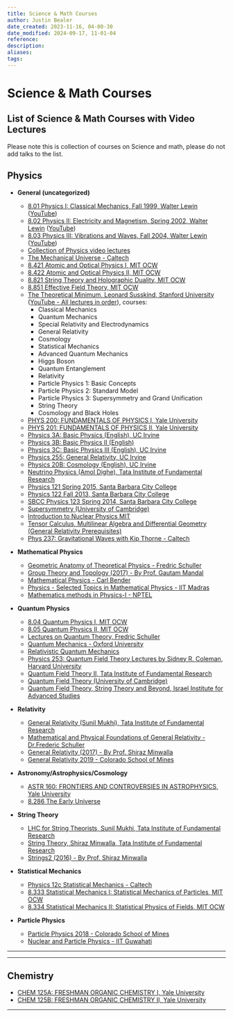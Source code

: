 ```yaml
---
title: Science & Math Courses
author: Justin Bealer
date_created: 2023-11-16, 04-00-30
date_modified: 2024-09-17, 11-01-04
reference: 
description: 
aliases: 
tags: 
---
```

# Science & Math Courses

## List of Science & Math Courses with Video Lectures

Please note this is collection of courses on Science and math, please do not add talks to the list.

## Physics

- **General (uncategorized)**
	- [8.01 Physics I: Classical Mechanics, Fall 1999, Walter Lewin](http://academictorrents.com/details/f231c62635aadfb0e4d1f45ddc7b5b6c5592b275) ([YouTube](https://www.youtube.com/playlist?list=PLUdYlQf0_sSsb2tNcA3gtgOt8LGH6tJbr))
	- [8.02 Physics II: Electricity and Magnetism, Spring 2002, Walter Lewin](http://academictorrents.com/details/7010163eae33fbac6c065095e908c2c49550b931) ([YouTube](https://www.youtube.com/playlist?list=PLUdYlQf0_sSsfcNOPSNPQKHDhSjTJATPu))
	- [8.03 Physics III: Vibrations and Waves, Fall 2004, Walter Lewin](http://academictorrents.com/details/724648552d517756117b47b3a7f5f62962f2629e) ([YouTube](https://www.youtube.com/playlist?list=PLUdYlQf0_sSsdOhQ_8jfrAGzbGbJ7MXGe))
	- [Collection of Physics video lectures](https://futurism.com/ultimate-collection-free-physics-videos/)
	- [The Mechanical Universe - Caltech](https://www.youtube.com/playlist?list=PL8_xPU5epJddRABXqJ5h5G0dk-XGtA5cZ)
	- [8.421 Atomic and Optical Physics I, MIT OCW](https://ocw.mit.edu/courses/physics/8-421-atomic-and-optical-physics-i-spring-2014/video-lectures/)
	- [8.422 Atomic and Optical Physics II, MIT OCW](https://ocw.mit.edu/courses/physics/8-422-atomic-and-optical-physics-ii-spring-2013/video-lectures/)
	- [8.821 String Theory and Holographic Duality, MIT OCW](https://ocw.mit.edu/courses/physics/8-821-string-theory-and-holographic-duality-fall-2014/)
	- [8.851 Effective Field Theory, MIT OCW](https://ocw.mit.edu/courses/physics/8-851-effective-field-theory-spring-2013/video-lectures/)
	- [The Theoretical Minimum, Leonard Susskind, Stanford University](http://theoreticalminimum.com/courses) ([YouTube - All lectures in order](https://www.youtube.com/playlist?list=PLQrxduI9Pds1fm91Dmn8x1lo-O_kpZGk8)), courses:
	  - Classical Mechanics
	  - Quantum Mechanics
	  - Special Relativity and Electrodynamics
	  - General Relativity
	  - Cosmology
	  - Statistical Mechanics
	  - Advanced Quantum Mechanics
	  - Higgs Boson
	  - Quantum Entanglement
	  - Relativity
	  - Particle Physics 1: Basic Concepts
	  - Particle Physics 2: Standard Model
	  - Particle Physics 3: Supersymmetry and Grand Unification
	  - String Theory
	  - Cosmology and Black Holes
	- [PHYS 200: FUNDAMENTALS OF PHYSICS I, Yale University](http://oyc.yale.edu/physics/phys-200)
	- [PHYS 201: FUNDAMENTALS OF PHYSICS II, Yale University](http://oyc.yale.edu/physics/phys-201)
	- [Physics 3A: Basic Physics (English), UC Irvine](http://ocw.uci.edu/courses/physics_3a_basic_physics.html)
	- [Physics 3B: Basic Physics II (English)](http://ocw.uci.edu/courses/physics_3b_basic_physics_ii.html)
	- [Physics 3C: Basic Physics III (English), UC Irvine](http://ocw.uci.edu/courses/physics_3c_basic_physics_iii.html)
	- [Physics 255: General Relativity, UC Irvine](http://ocw.uci.edu/courses/einsteins_general_relativity_and_gravitation.html)
	- [Physics 20B: Cosmology (English), UC Irvine](http://ocw.uci.edu/courses/physics_20b_cosmology.html)
	- [Neutrino Physics (Amol Dighe), Tata Institute of Fundamental Research](https://www.youtube.com/playlist?list=PL28B95E11276C75F6)
	- [Physics 121 Spring 2015, Santa Barbara City College](https://www.youtube.com/playlist?list=PLpMn6V7JuggHkn1Jlt0104uNPmpnLFl-G)
	- [Physics 122 Fall 2013, Santa Barbara City College](https://www.youtube.com/playlist?list=PLpMn6V7JuggHTQfh0aBM5OD4RObeyndsP)
	- [SBCC Physics 123 Spring 2014, Santa Barbara City College](https://www.youtube.com/playlist?list=PLpMn6V7JuggFnfsb8RMxrwGugD7APF6d9)
	- [Supersymmetry (University of Cambridge)](https://www.youtube.com/playlist?list=PLGqzsq0erqU44oUApLJPG7stYS6mToTjt)
	- [Introduction to Nuclear Physics MIT](https://www.youtube.com/playlist?list=PLOarn8QL6W_LOBTvWwLac5VCxJpkiHa-e)
	- [Tensor Calculus, Multilinear Algebra and Differential Geometry (General Relativity Prerequisites)](https://www.youtube.com/playlist?list=PLtku678e9yj725K6hjLqKhJ854nTWWR5e)
	- [Phys 237: Gravitational Waves with Kip Thorne - Caltech](https://www.youtube.com/playlist?list=PLaLOVNqqD-2H-fiiL5Lxmmuhquem-zNIC)
	
- **Mathematical Physics**
	- [Geometric Anatomy of Theoretical Physics - Fredric Schuller](https://www.youtube.com/playlist?list=PLPH7f_7ZlzxTi6kS4vCmv4ZKm9u8g5yic)
	- [Group Theory and Topology (2017) - By Prof. Gautam Mandal](https://www.youtube.com/playlist?list=PL3PVFGnaPl_vGtZPXvfMo6kkGYj6Hmycs)
	- [Mathematical Physics - Carl Bender](http://pirsa.org/index.php?p=speaker&name=Carl_Bender)
	- [Physics - Selected Topics in Mathematical Physics - IIT Madras](https://www.youtube.com/playlist?list=PLbMVogVj5nJRhl_6TUGChpnt2Lg0AZvZu)
	- [Mathematics methods in Physics-I - NPTEL](https://www.youtube.com/playlist?list=PLDZKFoLcAWeVBBK-kXa4HLxhChI-kH3q4)

- **Quantum Physics**
	- [8.04 Quantum Physics I, MIT OCW](https://ocw.mit.edu/courses/physics/8-04-quantum-physics-i-spring-2013/lecture-videos/)
	- [8.05 Quantum Physics II, MIT OCW](https://ocw.mit.edu/courses/physics/8-05-quantum-physics-ii-fall-2013/video-lectures/)
	- [Lectures on Quantum Theory, Fredric Schuller](https://www.youtube.com/playlist?list=PLPH7f_7ZlzxQVx5jRjbfRGEzWY_upS5K6)
	- [Quantum Mechanics - Oxford University](https://www.youtube.com/playlist?list=PLOarn8QL6W_ImlqPOMluvxIUx9hkWMiTY)
	- [Relativistic Quantum Mechanics](https://www.youtube.com/playlist?list=PLOarn8QL6W_L1T2soxwuWNy6XJxrLAG4A)
	- [Physics 253: Quantum Field Theory Lectures by Sidney R. Coleman, Harvard University](https://www.physics.harvard.edu/events/videos/Phys253)
	- [Quantum Field Theory II, Tata Institute of Fundamental Research](http://theory.tifr.res.in/~minwalla/qft2/)
	- [Quantum Field Theory (University of Cambridge)](https://www.youtube.com/playlist?list=PLGqzsq0erqU4nc3E6Ot1bhSYkAUL6xe9u)
	- [Quantum Field Theory, String Theory and Beyond, Israel Institute for Advanced Studies](https://www.youtube.com/playlist?list=PLTn74Qx5mPsT7TKprAtNKZmulHs0qXB1K)

- **Relativity**
	- [General Relativity (Sunil Mukhi), Tata Institute of Fundamental Research](https://www.youtube.com/playlist?list=PLB11E80403FB98CFF)
	- [Mathematical and Physical Foundations of General Relativity - Dr.Frederic Schuller](https://www.youtube.com/playlist?list=PLFeEvEPtX_0S6vxxiiNPrJbLu9aK1UVC_)
	- [General Relativity (2017) - By Prof. Shiraz Minwalla](https://www.youtube.com/playlist?list=PL3PVFGnaPl_tE-Bh8Vdfp0hDQFMim1b4P)
	- [General Relativity 2019 - Colorado School of Mines](https://www.youtube.com/playlist?list=PLDlWMHnDwyliMevB36wgRbjXhJkoN_RUQ)

- **Astronomy/Astrophysics/Cosmology**
	- [ASTR 160: FRONTIERS AND CONTROVERSIES IN ASTROPHYSICS, Yale University](http://oyc.yale.edu/astronomy/astr-160)
	- [8.286 The Early Universe](https://ocw.mit.edu/courses/physics/8-286-the-early-universe-fall-2013/video-lectures/)
	
- **String Theory**
	- [LHC for String Theorists, Sunil Mukhi, Tata Institute of Fundamental Research](http://theory.tifr.res.in/~mukhi/Physics/LHC4ST/lhc4st.html)
	- [String Theory, Shiraz Minwalla, Tata Institute of Fundamental Research](http://theory.tifr.res.in/~minwalla/)
	- [Strings2 (2016) - By Prof. Shiraz Minwalla](https://www.youtube.com/playlist?list=PL3PVFGnaPl_vVwZtJiBkTlKAAjJEfuIaO)

- **Statistical Mechanics**
	- [Physics 12c Statistical Mechanics - Caltech](https://www.youtube.com/playlist?list=PL0ojjrEqIyPzgJUUW76koGcSCy6OGtDRI)
	- [8.333 Statistical Mechanics I: Statistical Mechanics of Particles, MIT OCW](https://ocw.mit.edu/courses/physics/8-333-statistical-mechanics-i-statistical-mechanics-of-particles-fall-2013/video-lectures/)
	- [8.334 Statistical Mechanics II: Statistical Physics of Fields, MIT OCW](https://ocw.mit.edu/courses/physics/8-334-statistical-mechanics-ii-statistical-physics-of-fields-spring-2014/video-lectures/)
	
- **Particle Physics**
	- [Particle Physics 2018 - Colorado School of Mines](https://www.youtube.com/playlist?list=PLDlWMHnDwylijo0yfs3xUN9ad6-YZjPLT)
	- [Nuclear and Particle Physics - IIT Guwahati](https://www.youtube.com/playlist?list=PL0b6maW-5d1fvnUXykaaD0JPjEB0pTDF9)
	
--------------------------------------------------


--------------------------------------------------

## Chemistry
- [CHEM 125A: FRESHMAN ORGANIC CHEMISTRY I, Yale University](http://oyc.yale.edu/chemistry/chem-125a)
- [CHEM 125B: FRESHMAN ORGANIC CHEMISTRY II, Yale University](http://oyc.yale.edu/chemistry/chem-125b)

--------------------------------------------------
